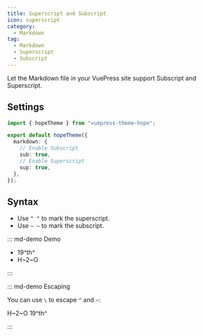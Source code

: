 ```yaml
---
title: Superscript and Subscript
icon: superscript
category:
  - Markdown
tag:
  - Markdown
  - Superscript
  - Subscript
---
```


Let the Markdown file in your VuePress site support Subscript and Superscript.

<!-- more -->

## Settings

```ts twoslash {6,8} title=".vuepress/theme.ts"
import { hopeTheme } from "vuepress-theme-hope";

export default hopeTheme({
  markdown: {
    // Enable Subscript
    sub: true,
    // Enable Superscript
    sup: true,
  },
});
```

## Syntax

- Use `^ ^` to mark the superscript.
- Use `~ ~` to mark the subscript.

::: md-demo Demo

- 19^th^
- H~2~O

:::

::: md-demo Escaping

You can use `\` to escape `^` and `~`:

H\~2~O 19\^th^

:::
